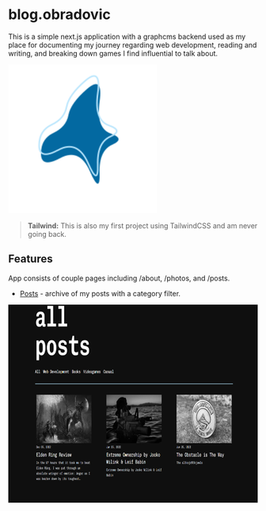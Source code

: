 # blog.obradovic

This is a simple next.js application with a graphcms backend used as my place for documenting my journey regarding web development, reading and writing, and breaking down games I find influential to talk about.

<img src="/public/images/blob6.svg" alt="MarineGEO circle logo" style="height: 300px; width:300px;"/>

> **Tailwind:** This is also my first project using TailwindCSS and am never going back.


## Features

App consists of couple pages including /about, /photos, and /posts.

- [Posts](https:blog.obradovic.dev/posts) - archive of my posts with a category filter.
  
<img src="/public/images/postsIMG.png" alt="Posts Image preview" style="height: 400px; width:1000px;"/>

